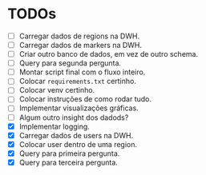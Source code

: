 # TODOs

- [ ] Carregar dados de regions na DWH.
- [ ] Carregar dados de markers na DWH.
- [ ] Criar outro banco de dados, em vez de outro schema.
- [ ] Query para segunda pergunta.
- [ ] Montar script final com o fluxo inteiro.
- [ ] Colocar `requirements.txt` certinho.
- [ ] Colocar venv certinho.
- [ ] Colocar instruções de como rodar tudo.
- [ ] Implementar visualizações gráficas.
- [ ] Algum outro insight dos dadods?
- [X] Implementar logging.
- [X] Carregar dados de users na DWH.
- [X] Colocar user dentro de uma region.
- [X] Query para primeira pergunta.
- [X] Query para terceira pergunta.